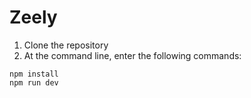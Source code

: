 # Zeely

1. Clone the repository
2. At the command line, enter the following commands:
```
npm install
npm run dev
```
